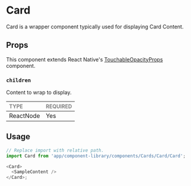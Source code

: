 # Card

Card is a wrapper component typically used for displaying Card Content.

## Props

This component extends React Native's [TouchableOpacityProps](https://reactnative.dev/docs/touchableopacity) component.

### `children`

Content to wrap to display.

| <span style="color:gray;font-size:14px">TYPE</span> | <span style="color:gray;font-size:14px">REQUIRED</span> |
| :-------------------------------------------------- | :------------------------------------------------------ |
| ReactNode                                           | Yes                                                     |

## Usage

```javascript
// Replace import with relative path.
import Card from 'app/component-library/components/Cards/Card/Card';

<Card>
  <SampleContent />
</Card>;
```
